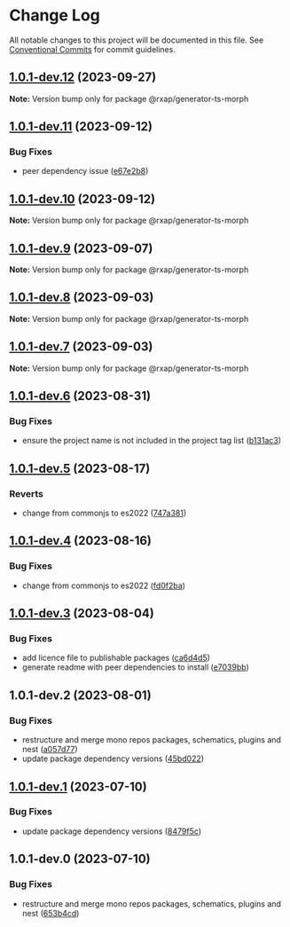 # Change Log

All notable changes to this project will be documented in this file.
See [Conventional Commits](https://conventionalcommits.org) for commit guidelines.

## [1.0.1-dev.12](https://gitlab.com/rxap/packages/compare/@rxap/generator-ts-morph@1.0.1-dev.11...@rxap/generator-ts-morph@1.0.1-dev.12) (2023-09-27)

**Note:** Version bump only for package @rxap/generator-ts-morph

## [1.0.1-dev.11](https://gitlab.com/rxap/packages/compare/@rxap/generator-ts-morph@1.0.1-dev.10...@rxap/generator-ts-morph@1.0.1-dev.11) (2023-09-12)

### Bug Fixes

- peer dependency issue ([e67e2b8](https://gitlab.com/rxap/packages/commit/e67e2b8eb884b598536d16c2c544a9ad9be5b53e))

## [1.0.1-dev.10](https://gitlab.com/rxap/packages/compare/@rxap/generator-ts-morph@1.0.1-dev.9...@rxap/generator-ts-morph@1.0.1-dev.10) (2023-09-12)

**Note:** Version bump only for package @rxap/generator-ts-morph

## [1.0.1-dev.9](https://gitlab.com/rxap/packages/compare/@rxap/generator-ts-morph@1.0.1-dev.8...@rxap/generator-ts-morph@1.0.1-dev.9) (2023-09-07)

**Note:** Version bump only for package @rxap/generator-ts-morph

## [1.0.1-dev.8](https://gitlab.com/rxap/packages/compare/@rxap/generator-ts-morph@1.0.1-dev.7...@rxap/generator-ts-morph@1.0.1-dev.8) (2023-09-03)

**Note:** Version bump only for package @rxap/generator-ts-morph

## [1.0.1-dev.7](https://gitlab.com/rxap/packages/compare/@rxap/generator-ts-morph@1.0.1-dev.6...@rxap/generator-ts-morph@1.0.1-dev.7) (2023-09-03)

**Note:** Version bump only for package @rxap/generator-ts-morph

## [1.0.1-dev.6](https://gitlab.com/rxap/packages/compare/@rxap/generator-ts-morph@1.0.1-dev.5...@rxap/generator-ts-morph@1.0.1-dev.6) (2023-08-31)

### Bug Fixes

- ensure the project name is not included in the project tag list ([b131ac3](https://gitlab.com/rxap/packages/commit/b131ac3bd92b3b8799d62f15bbd30a1997d7c753))

## [1.0.1-dev.5](https://gitlab.com/rxap/packages/compare/@rxap/generator-ts-morph@1.0.1-dev.4...@rxap/generator-ts-morph@1.0.1-dev.5) (2023-08-17)

### Reverts

- change from commonjs to es2022 ([747a381](https://gitlab.com/rxap/packages/commit/747a381a090f0a276cf363da61bb19ed0c9cb5b7))

## [1.0.1-dev.4](https://gitlab.com/rxap/packages/compare/@rxap/generator-ts-morph@1.0.1-dev.3...@rxap/generator-ts-morph@1.0.1-dev.4) (2023-08-16)

### Bug Fixes

- change from commonjs to es2022 ([fd0f2ba](https://gitlab.com/rxap/packages/commit/fd0f2bae24eae7c854e96f630076cd5598c30be6))

## [1.0.1-dev.3](https://gitlab.com/rxap/packages/compare/@rxap/generator-ts-morph@1.0.1-dev.2...@rxap/generator-ts-morph@1.0.1-dev.3) (2023-08-04)

### Bug Fixes

- add licence file to publishable packages ([ca6d4d5](https://gitlab.com/rxap/packages/commit/ca6d4d509a743b89bad5ed7ae935d3007231705a))
- generate readme with peer dependencies to install ([e7039bb](https://gitlab.com/rxap/packages/commit/e7039bb5e86ffeadfe7cc92d5fc71d32f8efb4fb))

## 1.0.1-dev.2 (2023-08-01)

### Bug Fixes

- restructure and merge mono repos packages, schematics, plugins and nest ([a057d77](https://gitlab.com/rxap/packages/commit/a057d77ca2acf9426a03a497da8532f8a2fe2c86))
- update package dependency versions ([45bd022](https://gitlab.com/rxap/packages/commit/45bd022d755c0c11f7d0bcc76d26b39928007941))

## [1.0.1-dev.1](https://gitlab.com/rxap/packages/compare/@rxap/generator-ts-morph@1.0.1-dev.0...@rxap/generator-ts-morph@1.0.1-dev.1) (2023-07-10)

### Bug Fixes

- update package dependency versions ([8479f5c](https://gitlab.com/rxap/packages/commit/8479f5c405a885cc0f300cec6156584e4c65d59c))

## 1.0.1-dev.0 (2023-07-10)

### Bug Fixes

- restructure and merge mono repos packages, schematics, plugins and nest ([653b4cd](https://gitlab.com/rxap/packages/commit/653b4cd39fc92d322df9b3959651fea0aa6079da))
